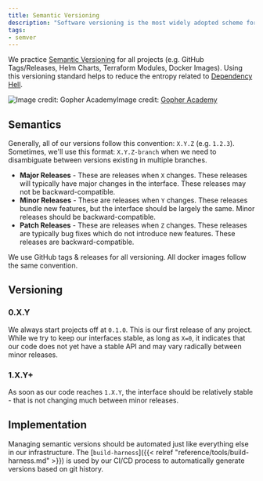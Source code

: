 ```yaml
---
title: Semantic Versioning
description: "Software versioning is the most widely adopted scheme for assigning unique version version numbers to software releases."
tags:
- semver
---
```


We practice [Semantic Versioning](https://semver.org/) for all projects (e.g. GitHub Tags/Releases, Helm Charts, Terraform Modules, Docker Images). Using this versioning standard helps to reduce the entropy related to [Dependency Hell](https://en.wikipedia.org/wiki/Dependency_hell).

![Image credit: [Gopher Academy](https://blog.gopheracademy.com/advent-2015/semver/)](/assets/aa35c54-semver.png)Image credit: [Gopher Academy](https://blog.gopheracademy.com/advent-2015/semver/)

## Semantics

Generally, all of our versions follow this convention: `X.Y.Z` (e.g. `1.2.3`). Sometimes, we'll use this format: `X.Y.Z-branch` when we need to disambiguate between versions existing in multiple branches.

- **Major Releases** - These are releases when `X` changes. These releases will typically have major changes in the interface. These releases may not be backward-compatible.
- **Minor Releases** - These are releases when `Y` changes. These releases bundle new features, but the interface should be largely the same. Minor releases should be backward-compatible.
- **Patch Releases** - These are releases when `Z` changes. These releases are typically bug fixes which do not introduce new features. These releases are backward-compatible.

We use GitHub tags & releases for all versioning. All docker images follow the same convention.

## Versioning

### 0.X.Y

We always start projects off at `0.1.0`. This is our first release of any project. While we try to keep our interfaces stable, as long as `X=0`, it indicates that our code does not yet have a stable API and may vary radically between minor releases.

### 1.X.Y+

As soon as our code reaches `1.X.Y`, the interface should be relatively stable - that is not changing much between minor releases.

## Implementation

Managing semantic versions should be automated just like everything else in our infrastructure. The [`build-harness`]({{< relref "reference/tools/build-harness.md" >}}) is used by our CI/CD process to automatically generate versions based on git history.
